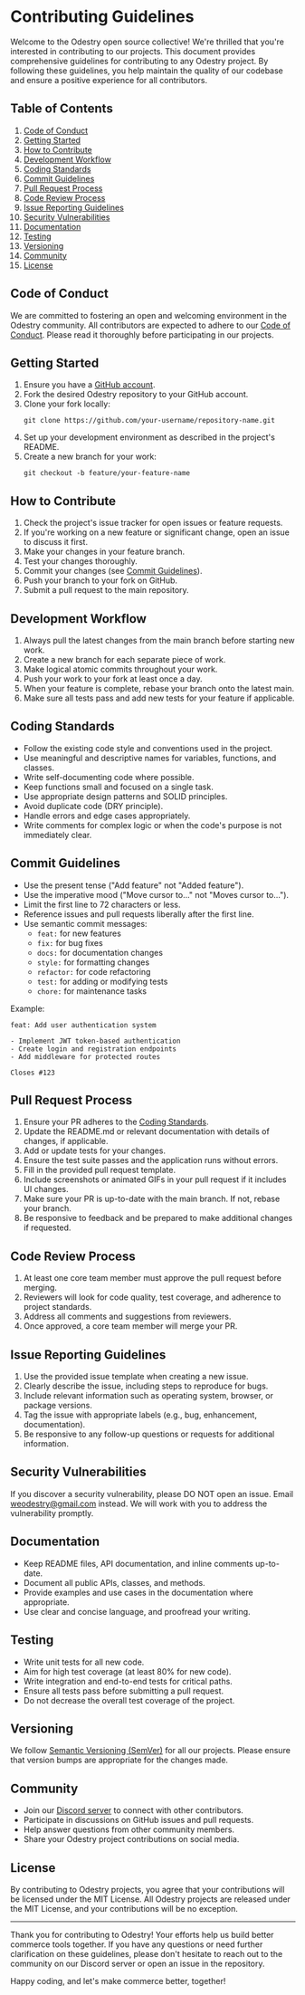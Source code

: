 # Contributing Guidelines

Welcome to the Odestry open source collective! We're thrilled that you're interested in contributing to our projects. This document provides comprehensive guidelines for contributing to any Odestry project. By following these guidelines, you help maintain the quality of our codebase and ensure a positive experience for all contributors.

## Table of Contents

1. [Code of Conduct](#code-of-conduct)
2. [Getting Started](#getting-started)
3. [How to Contribute](#how-to-contribute)
4. [Development Workflow](#development-workflow)
5. [Coding Standards](#coding-standards)
6. [Commit Guidelines](#commit-guidelines)
7. [Pull Request Process](#pull-request-process)
8. [Code Review Process](#code-review-process)
9. [Issue Reporting Guidelines](#issue-reporting-guidelines)
10. [Security Vulnerabilities](#security-vulnerabilities)
11. [Documentation](#documentation)
12. [Testing](#testing)
13. [Versioning](#versioning)
14. [Community](#community)
15. [License](#license)

## Code of Conduct

We are committed to fostering an open and welcoming environment in the Odestry community. All contributors are expected to adhere to our [Code of Conduct](https://github.com/odestry/.github/blob/main/CODE_OF_CONDUCT.md). Please read it thoroughly before participating in our projects.

## Getting Started

1. Ensure you have a [GitHub account](https://github.com/signup/free).
2. Fork the desired Odestry repository to your GitHub account.
3. Clone your fork locally:
   ```
   git clone https://github.com/your-username/repository-name.git
   ```
4. Set up your development environment as described in the project's README.
5. Create a new branch for your work:
   ```
   git checkout -b feature/your-feature-name
   ```

## How to Contribute

1. Check the project's issue tracker for open issues or feature requests.
2. If you're working on a new feature or significant change, open an issue to discuss it first.
3. Make your changes in your feature branch.
4. Test your changes thoroughly.
5. Commit your changes (see [Commit Guidelines](#commit-guidelines)).
6. Push your branch to your fork on GitHub.
7. Submit a pull request to the main repository.

## Development Workflow

1. Always pull the latest changes from the main branch before starting new work.
2. Create a new branch for each separate piece of work.
3. Make logical atomic commits throughout your work.
4. Push your work to your fork at least once a day.
5. When your feature is complete, rebase your branch onto the latest main.
6. Make sure all tests pass and add new tests for your feature if applicable.

## Coding Standards

- Follow the existing code style and conventions used in the project.
- Use meaningful and descriptive names for variables, functions, and classes.
- Write self-documenting code where possible.
- Keep functions small and focused on a single task.
- Use appropriate design patterns and SOLID principles.
- Avoid duplicate code (DRY principle).
- Handle errors and edge cases appropriately.
- Write comments for complex logic or when the code's purpose is not immediately clear.

## Commit Guidelines

- Use the present tense ("Add feature" not "Added feature").
- Use the imperative mood ("Move cursor to..." not "Moves cursor to...").
- Limit the first line to 72 characters or less.
- Reference issues and pull requests liberally after the first line.
- Use semantic commit messages:
  - `feat:` for new features
  - `fix:` for bug fixes
  - `docs:` for documentation changes
  - `style:` for formatting changes
  - `refactor:` for code refactoring
  - `test:` for adding or modifying tests
  - `chore:` for maintenance tasks

Example:
```
feat: Add user authentication system

- Implement JWT token-based authentication
- Create login and registration endpoints
- Add middleware for protected routes

Closes #123
```

## Pull Request Process

1. Ensure your PR adheres to the [Coding Standards](#coding-standards).
2. Update the README.md or relevant documentation with details of changes, if applicable.
3. Add or update tests for your changes.
4. Ensure the test suite passes and the application runs without errors.
5. Fill in the provided pull request template.
6. Include screenshots or animated GIFs in your pull request if it includes UI changes.
7. Make sure your PR is up-to-date with the main branch. If not, rebase your branch.
8. Be responsive to feedback and be prepared to make additional changes if requested.

## Code Review Process

1. At least one core team member must approve the pull request before merging.
2. Reviewers will look for code quality, test coverage, and adherence to project standards.
3. Address all comments and suggestions from reviewers.
4. Once approved, a core team member will merge your PR.

## Issue Reporting Guidelines

1. Use the provided issue template when creating a new issue.
2. Clearly describe the issue, including steps to reproduce for bugs.
3. Include relevant information such as operating system, browser, or package versions.
4. Tag the issue with appropriate labels (e.g., bug, enhancement, documentation).
5. Be responsive to any follow-up questions or requests for additional information.

## Security Vulnerabilities

If you discover a security vulnerability, please DO NOT open an issue. Email weodestry@gmail.com instead. We will work with you to address the vulnerability promptly.

## Documentation

- Keep README files, API documentation, and inline comments up-to-date.
- Document all public APIs, classes, and methods.
- Provide examples and use cases in the documentation where appropriate.
- Use clear and concise language, and proofread your writing.

## Testing

- Write unit tests for all new code.
- Aim for high test coverage (at least 80% for new code).
- Write integration and end-to-end tests for critical paths.
- Ensure all tests pass before submitting a pull request.
- Do not decrease the overall test coverage of the project.

## Versioning

We follow [Semantic Versioning (SemVer)](https://semver.org/) for all our projects. Please ensure that version bumps are appropriate for the changes made.

## Community

- Join our [Discord server](https://odestry.com/community) to connect with other contributors.
- Participate in discussions on GitHub issues and pull requests.
- Help answer questions from other community members.
- Share your Odestry project contributions on social media.

## License

By contributing to Odestry projects, you agree that your contributions will be licensed under the MIT License. All Odestry projects are released under the MIT License, and your contributions will be no exception.

---

Thank you for contributing to Odestry! Your efforts help us build better commerce tools together. If you have any questions or need further clarification on these guidelines, please don't hesitate to reach out to the community on our Discord server or open an issue in the repository.

Happy coding, and let's make commerce better, together!

